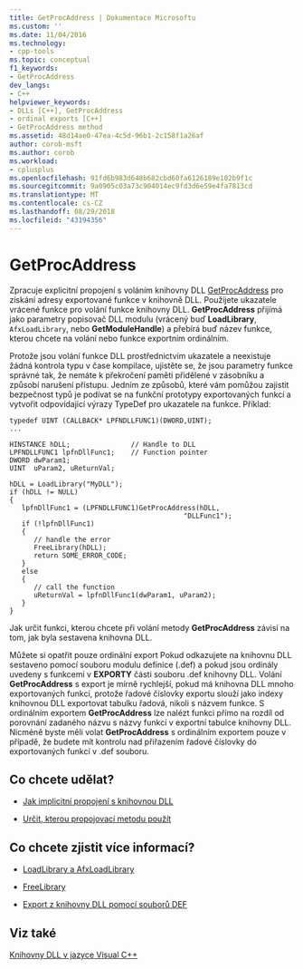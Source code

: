 ```yaml
---
title: GetProcAddress | Dokumentace Microsoftu
ms.custom: ''
ms.date: 11/04/2016
ms.technology:
- cpp-tools
ms.topic: conceptual
f1_keywords:
- GetProcAddress
dev_langs:
- C++
helpviewer_keywords:
- DLLs [C++], GetProcAddress
- ordinal exports [C++]
- GetProcAddress method
ms.assetid: 48d14ae0-47ea-4c5d-96b1-2c158f1a26af
author: corob-msft
ms.author: corob
ms.workload:
- cplusplus
ms.openlocfilehash: 91fd6b983d648b682cbd60fa6126189e102b9f1c
ms.sourcegitcommit: 9a0905c03a73c904014ec9fd3d6e59e4fa7813cd
ms.translationtype: MT
ms.contentlocale: cs-CZ
ms.lasthandoff: 08/29/2018
ms.locfileid: "43194356"
---
```

# <a name="getprocaddress"></a>GetProcAddress
Zpracuje explicitní propojení s voláním knihovny DLL [GetProcAddress](https://msdn.microsoft.com/library/windows/desktop/ms683212) pro získání adresy exportované funkce v knihovně DLL. Použijete ukazatele vrácené funkce pro volání funkce knihovny DLL. **GetProcAddress** přijímá jako parametry popisovač DLL modulu (vrácený buď **LoadLibrary**, `AfxLoadLibrary`, nebo **GetModuleHandle**) a přebírá buď název funkce, kterou chcete na volání nebo funkce exportním ordinálním.  
  
 Protože jsou volání funkce DLL prostřednictvím ukazatele a neexistuje žádná kontrola typu v čase kompilace, ujistěte se, že jsou parametry funkce správné tak, že nemáte k překročení paměti přidělené v zásobníku a způsobí narušení přístupu. Jedním ze způsobů, které vám pomůžou zajistit bezpečnost typů je podívat se na funkční prototypy exportovaných funkcí a vytvořit odpovídající výrazy TypeDef pro ukazatele na funkce. Příklad:  
  
```  
typedef UINT (CALLBACK* LPFNDLLFUNC1)(DWORD,UINT);  
...  
  
HINSTANCE hDLL;               // Handle to DLL  
LPFNDLLFUNC1 lpfnDllFunc1;    // Function pointer  
DWORD dwParam1;  
UINT  uParam2, uReturnVal;  
  
hDLL = LoadLibrary("MyDLL");  
if (hDLL != NULL)  
{  
   lpfnDllFunc1 = (LPFNDLLFUNC1)GetProcAddress(hDLL,  
                                           "DLLFunc1");  
   if (!lpfnDllFunc1)  
   {  
      // handle the error  
      FreeLibrary(hDLL);  
      return SOME_ERROR_CODE;  
   }  
   else  
   {  
      // call the function  
      uReturnVal = lpfnDllFunc1(dwParam1, uParam2);  
   }  
}  
```  
  
 Jak určit funkci, kterou chcete při volání metody **GetProcAddress** závisí na tom, jak byla sestavena knihovna DLL.  
  
 Můžete si opatřit pouze ordinální export Pokud odkazujete na knihovnu DLL sestaveno pomocí souboru modulu definice (.def) a pokud jsou ordinály uvedeny s funkcemi v **EXPORTY** části souboru .def knihovny DLL. Volání **GetProcAddress** s export je mírně rychlejší, pokud má knihovna DLL mnoho exportovaných funkcí, protože řadové číslovky exportu slouží jako indexy knihovnou DLL exportovat tabulku řadová, nikoli s názvem funkce. S ordinálním exportem **GetProcAddress** lze nalézt funkci přímo na rozdíl od porovnání zadaného názvu s názvy funkcí v exportní tabulce knihovny DLL. Nicméně byste měli volat **GetProcAddress** s ordinálním exportem pouze v případě, že budete mít kontrolu nad přiřazením řadové číslovky do exportovaných funkcí v .def souboru.  
  
## <a name="what-do-you-want-to-do"></a>Co chcete udělat?  
  
-   [Jak implicitní propojení s knihovnou DLL](../build/linking-an-executable-to-a-dll.md#linking-implicitly)  
  
-   [Určit, kterou propojovací metodu použít](../build/linking-an-executable-to-a-dll.md#determining-which-linking-method-to-use)  
  
## <a name="what-do-you-want-to-know-more-about"></a>Co chcete zjistit více informací?  
  
-   [LoadLibrary a AfxLoadLibrary](../build/loadlibrary-and-afxloadlibrary.md)  
  
-   [FreeLibrary](https://msdn.microsoft.com/library/windows/desktop/ms683152)  
  
-   [Export z knihovny DLL pomocí souborů DEF](../build/exporting-from-a-dll-using-def-files.md)  
  
## <a name="see-also"></a>Viz také  
 [Knihovny DLL v jazyce Visual C++](../build/dlls-in-visual-cpp.md)